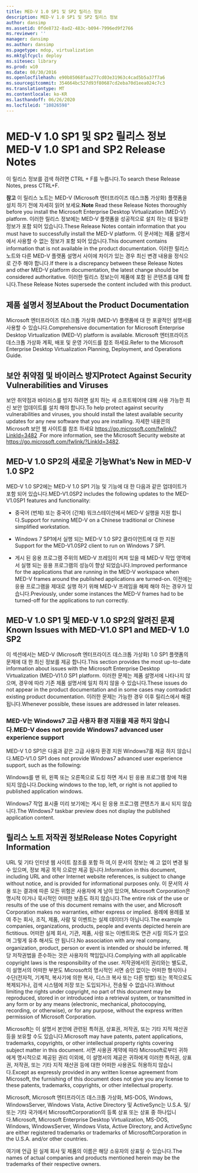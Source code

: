 ```yaml
---
title: MED-V 1.0 SP1 및 SP2 릴리스 정보
description: MED-V 1.0 SP1 및 SP2 릴리스 정보
author: dansimp
ms.assetid: 0fde8732-8ad2-483c-b094-7996ed9f2766
ms.reviewer: ''
manager: dansimp
ms.author: dansimp
ms.pagetype: mdop, virtualization
ms.mktglfcycl: deploy
ms.sitesec: library
ms.prod: w10
ms.date: 08/30/2016
ms.openlocfilehash: e90b85068faa277cd03e31963c4cad5b5a37f7a6
ms.sourcegitcommit: 354664bc527d93f80687cd2eba70d1eea024c7c3
ms.translationtype: MT
ms.contentlocale: ko-KR
ms.lasthandoff: 06/26/2020
ms.locfileid: "10826598"
---
```

# <span data-ttu-id="797d0-103">MED-V 1.0 SP1 및 SP2 릴리스 정보</span><span class="sxs-lookup"><span data-stu-id="797d0-103">MED-V 1.0 SP1 and SP2 Release Notes</span></span>


<span data-ttu-id="797d0-104">이 릴리스 정보를 검색 하려면 CTRL + F를 누릅니다.</span><span class="sxs-lookup"><span data-stu-id="797d0-104">To search these Release Notes, press CTRL+F.</span></span>

<span data-ttu-id="797d0-105">**참고**  이 릴리스 노트는 MED-V (Microsoft 엔터프라이즈 데스크톱 가상화) 플랫폼을 설치 하기 전에 자세히 읽어 보세요.</span><span class="sxs-lookup"><span data-stu-id="797d0-105">**Note** Read these Release Notes thoroughly before you install the Microsoft Enterprise Desktop Virtualization (MED-V) platform.</span></span> <span data-ttu-id="797d0-106">이러한 릴리스 정보에는 MED-V 플랫폼을 성공적으로 설치 하는 데 필요한 정보가 포함 되어 있습니다.</span><span class="sxs-lookup"><span data-stu-id="797d0-106">These Release Notes contain information that you must have to successfully install the MED-V platform.</span></span> <span data-ttu-id="797d0-107">이 문서에는 제품 설명서에서 사용할 수 없는 정보가 포함 되어 있습니다.</span><span class="sxs-lookup"><span data-stu-id="797d0-107">This document contains information that is not available in the product documentation.</span></span> <span data-ttu-id="797d0-108">이러한 릴리스 노트와 다른 MED-V 플랫폼 설명서 사이에 차이가 있는 경우 최신 변경 내용을 정식으로 간주 해야 합니다.</span><span class="sxs-lookup"><span data-stu-id="797d0-108">If there is a discrepancy between these Release Notes and other MED-V platform documentation, the latest change should be considered authoritative.</span></span> <span data-ttu-id="797d0-109">이러한 릴리스 정보는이 제품에 포함 된 콘텐츠를 대체 합니다.</span><span class="sxs-lookup"><span data-stu-id="797d0-109">These Release Notes supersede the content included with this product.</span></span>

 

## <span data-ttu-id="797d0-110">제품 설명서 정보</span><span class="sxs-lookup"><span data-stu-id="797d0-110">About the Product Documentation</span></span>


<span data-ttu-id="797d0-111">Microsoft 엔터프라이즈 데스크톱 가상화 (MED-V) 플랫폼에 대 한 포괄적인 설명서를 사용할 수 있습니다.</span><span class="sxs-lookup"><span data-stu-id="797d0-111">Comprehensive documentation for Microsoft Enterprise Desktop Virtualization (MED-V) platform is available.</span></span> <span data-ttu-id="797d0-112">Microsoft 엔터프라이즈 데스크톱 가상화 계획, 배포 및 운영 가이드를 참조 하세요.</span><span class="sxs-lookup"><span data-stu-id="797d0-112">Refer to the Microsoft Enterprise Desktop Virtualization Planning, Deployment, and Operations Guide.</span></span>

## <span data-ttu-id="797d0-113">보안 취약점 및 바이러스 방지</span><span class="sxs-lookup"><span data-stu-id="797d0-113">Protect Against Security Vulnerabilities and Viruses</span></span>


<span data-ttu-id="797d0-114">보안 취약점과 바이러스를 방지 하려면 설치 하는 새 소프트웨어에 대해 사용 가능한 최신 보안 업데이트를 설치 해야 합니다.</span><span class="sxs-lookup"><span data-stu-id="797d0-114">To help protect against security vulnerabilities and viruses, you should install the latest available security updates for any new software that you are installing.</span></span> <span data-ttu-id="797d0-115">자세한 내용은의 Microsoft 보안 웹 사이트를 참조 하세요 <https://go.microsoft.com/fwlink/?LinkId=3482> .</span><span class="sxs-lookup"><span data-stu-id="797d0-115">For more information, see the Microsoft Security website at <https://go.microsoft.com/fwlink/?LinkId=3482>.</span></span>

## <a href="" id="what-s-new-in-med-v-1-0-sp2"></a><span data-ttu-id="797d0-116">MED-V 1.0 SP2의 새로운 기능</span><span class="sxs-lookup"><span data-stu-id="797d0-116">What’s New in MED-V 1.0 SP2</span></span>


<span data-ttu-id="797d0-117">MED-V 1.0 SP2에는 MED-V 1.0 SP1 기능 및 기능에 대 한 다음과 같은 업데이트가 포함 되어 있습니다.</span><span class="sxs-lookup"><span data-stu-id="797d0-117">MED-V1.0SP2 includes the following updates to the MED-V1.0SP1 features and functionality:</span></span>

-   <span data-ttu-id="797d0-118">중국어 (번체) 또는 중국어 (간체) 워크스테이션에서 MED-V 실행을 지원 합니다.</span><span class="sxs-lookup"><span data-stu-id="797d0-118">Support for running MED-V on a Chinese traditional or Chinese simplified workstation.</span></span>

-   <span data-ttu-id="797d0-119">Windows 7 SP1에서 실행 되는 MED-V 1.0 SP2 클라이언트에 대 한 지원</span><span class="sxs-lookup"><span data-stu-id="797d0-119">Support for the MED-V1.0SP2 client to run on Windows 7 SP1.</span></span>

-   <span data-ttu-id="797d0-120">게시 된 응용 프로그램 주위의 MED-V 프레임이 켜져 있을 때 MED-V 작업 영역에서 실행 되는 응용 프로그램의 성능이 향상 되었습니다.</span><span class="sxs-lookup"><span data-stu-id="797d0-120">Improved performance for the applications that are running in the MED-V workspace when MED-V frames around the published applications are turned-on.</span></span> <span data-ttu-id="797d0-121">이전에는 응용 프로그램을 제대로 실행 하기 위해 MED-V 프레임을 해제 해야 하는 경우가 있습니다.</span><span class="sxs-lookup"><span data-stu-id="797d0-121">Previously, under some instances the MED-V frames had to be turned-off for the applications to run correctly.</span></span>

## <span data-ttu-id="797d0-122">MED-V 1.0 SP1 및 MED-V 1.0 SP2의 알려진 문제</span><span class="sxs-lookup"><span data-stu-id="797d0-122">Known Issues with MED-V1.0 SP1 and MED-V 1.0 SP2</span></span>


<span data-ttu-id="797d0-123">이 섹션에서는 MED-V (Microsoft 엔터프라이즈 데스크톱 가상화) 1.0 SP1 플랫폼의 문제에 대 한 최신 정보를 제공 합니다.</span><span class="sxs-lookup"><span data-stu-id="797d0-123">This section provides the most up-to-date information about issues with the Microsoft Enterprise Desktop Virtualization (MED-V)1.0 SP1 platform.</span></span> <span data-ttu-id="797d0-124">이러한 문제는 제품 설명서에 나타나지 않으며, 경우에 따라 기존 제품 설명서에 일치 하지 않을 수 있습니다.</span><span class="sxs-lookup"><span data-stu-id="797d0-124">These issues do not appear in the product documentation and in some cases may contradict existing product documentation.</span></span> <span data-ttu-id="797d0-125">이러한 문제는 가능한 경우 이후 릴리스에서 해결 됩니다.</span><span class="sxs-lookup"><span data-stu-id="797d0-125">Whenever possible, these issues are addressed in later releases.</span></span>

### <span data-ttu-id="797d0-126">MED-V는 Windows7 고급 사용자 환경 지원을 제공 하지 않습니다.</span><span class="sxs-lookup"><span data-stu-id="797d0-126">MED-V does not provide Windows7 advanced user experience support</span></span>

<span data-ttu-id="797d0-127">MED-V 1.0 SP1은 다음과 같은 고급 사용자 환경 지원 Windows7를 제공 하지 않습니다.</span><span class="sxs-lookup"><span data-stu-id="797d0-127">MED-V1.0 SP1 does not provide Windows7 advanced user experience support, such as the following:</span></span>

<span data-ttu-id="797d0-128">Windows를 맨 위, 왼쪽 또는 오른쪽으로 도킹 하면 게시 된 응용 프로그램 창에 적용 되지 않습니다.</span><span class="sxs-lookup"><span data-stu-id="797d0-128">Docking windows to the top, left, or right is not applied to published application windows.</span></span>

<span data-ttu-id="797d0-129">Windows7 작업 표시줄 미리 보기에는 게시 된 응용 프로그램 콘텐츠가 표시 되지 않습니다.</span><span class="sxs-lookup"><span data-stu-id="797d0-129">The Windows7 taskbar preview does not display the published application content.</span></span>

## <span data-ttu-id="797d0-130">릴리스 노트 저작권 정보</span><span class="sxs-lookup"><span data-stu-id="797d0-130">Release Notes Copyright Information</span></span>


<span data-ttu-id="797d0-131">URL 및 기타 인터넷 웹 사이트 참조를 포함 하 여,이 문서의 정보는 예 고 없이 변경 될 수 있으며, 정보 제공 목적 으로만 제공 됩니다.</span><span class="sxs-lookup"><span data-stu-id="797d0-131">Information in this document, including URL and other Internet website references, is subject to change without notice, and is provided for informational purposes only.</span></span> <span data-ttu-id="797d0-132">이 문서의 사용 또는 결과에 따른 모든 위험은 사용자에 게 남아 있으며, Microsoft Corporation은 명시적 이거나 묵시적인 어떠한 보증도 하지 않습니다.</span><span class="sxs-lookup"><span data-stu-id="797d0-132">The entire risk of the use or results of the use of this document remains with the user, and Microsoft Corporation makes no warranties, either express or implied.</span></span> <span data-ttu-id="797d0-133">용례에 용례를 보여 주는 회사, 조직, 제품, 사람 및 이벤트는 실제 데이터가 아닙니다.</span><span class="sxs-lookup"><span data-stu-id="797d0-133">The example companies, organizations, products, people and events depicted herein are fictitious.</span></span> <span data-ttu-id="797d0-134">어떠한 실제 회사, 기관, 제품, 사람 또는 이벤트와도 연관 시킬 의도가 없으며 그렇게 유추 해서도 안 됩니다.</span><span class="sxs-lookup"><span data-stu-id="797d0-134">No association with any real company, organization, product, person or event is intended or should be inferred.</span></span> <span data-ttu-id="797d0-135">해당 저작권법을 준수하는 것은 사용자의 책임입니다.</span><span class="sxs-lookup"><span data-stu-id="797d0-135">Complying with all applicable copyright laws is the responsibility of the user.</span></span> <span data-ttu-id="797d0-136">저작권에서의 권리와는 별도로, 이 설명서의 어떠한 부분도 Microsoft의 명시적인 서면 승인 없이는 어떠한 형식이나 수단(전자적, 기계적, 복사기에 의한 복사, 디스크 복사 또는 다른 방법) 또는 목적으로도 복제되거나, 검색 시스템에 저장 또는 도입되거나, 전송될 수 없습니다.</span><span class="sxs-lookup"><span data-stu-id="797d0-136">Without limiting the rights under copyright, no part of this document may be reproduced, stored in or introduced into a retrieval system, or transmitted in any form or by any means (electronic, mechanical, photocopying, recording, or otherwise), or for any purpose, without the express written permission of Microsoft Corporation.</span></span>

<span data-ttu-id="797d0-137">Microsoft는 이 설명서 본안에 관련된 특허권, 상표권, 저작권, 또는 기타 지적 재산권 등을 보유할 수도 있습니다.</span><span class="sxs-lookup"><span data-stu-id="797d0-137">Microsoft may have patents, patent applications, trademarks, copyrights, or other intellectual property rights covering subject matter in this document.</span></span> <span data-ttu-id="797d0-138">서면 사용권 계약에 따라 Microsoft로부터 귀하에게 명시적으로 제공된 권리 이외에, 이 설명서의 제공은 귀하에게 이러한 특허권, 상표권, 저작권, 또는 기타 지적 재산권 등에 대한 어떠한 사용권도 허용하지 않습니다.</span><span class="sxs-lookup"><span data-stu-id="797d0-138">Except as expressly provided in any written license agreement from Microsoft, the furnishing of this document does not give you any license to these patents, trademarks, copyrights, or other intellectual property.</span></span>



<span data-ttu-id="797d0-139">Microsoft, Microsoft 엔터프라이즈 데스크톱 가상화, MS-DOS, Windows, WindowsServer, Windows Vista, Active Directory 및 ActiveSync는 U.S.A. 및/또는 기타 국가에서 MicrosoftCorporation의 등록 상표 또는 상표 중 하나입니다.</span><span class="sxs-lookup"><span data-stu-id="797d0-139">Microsoft, Microsoft Enterprise Desktop Virtualization, MS-DOS, Windows, WindowsServer, Windows Vista, Active Directory, and ActiveSync are either registered trademarks or trademarks of MicrosoftCorporation in the U.S.A. and/or other countries.</span></span>

<span data-ttu-id="797d0-140">여기에 언급 된 실제 회사 및 제품의 이름은 해당 소유자의 상표일 수 있습니다.</span><span class="sxs-lookup"><span data-stu-id="797d0-140">The names of actual companies and products mentioned herein may be the trademarks of their respective owners.</span></span>

 

 





